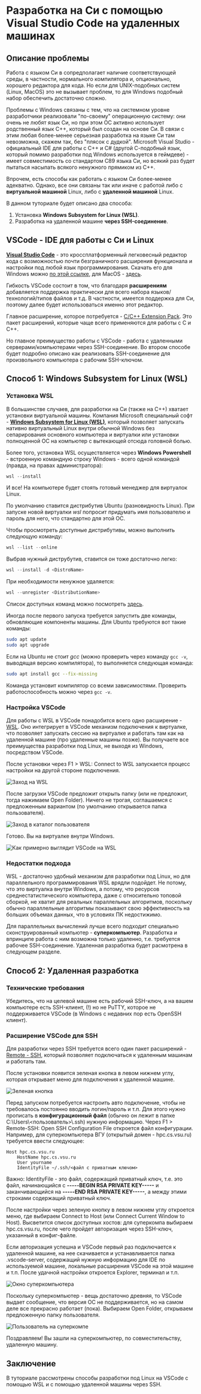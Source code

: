 # Разработка на Си с помощью Visual Studio Code на удаленных машинах

## Описание проблемы

Работа с языком Си в сопредполагает наличие соответствующей среды, в частности, нормального компилятора и, опционально, хорошего редактора для кода. Но если для UNIX-подобных систем (Linux, MacOS) это не вызывает проблем, то для Windows подобный набор обеспечить достаточно сложно.

Проблемы с Windows связаны с тем, что на системном уровне разработчики реализовали "по-своему" операционную систему: они очень не любят язык Си, но при этом ОС активно использует родственный язык С++, который был создан на основе Си. В связи с этим любая более-менее серьезная разработка на языке Си там невозможна, скажем так, без "плясок с дудкой". Microsoft Visual Studio - официальный IDE для работы с C++ и C# (другой С-подобный язык, который помимо разработки под Windows используется в геймдеве) - имеет совместимость со стандартом С89 языка Си, но всякий раз будет пытаться насыпать всякого ненужного прямиком из С++.

Впрочем, есть способы как работать с языком Си более-менее адекватно. Однако, все они связаны так или иначе с работой либо с **виртуальной машиной** Linux, либо с **удаленной машиной** Linux.

В данном туториале будет описано два способа:

1. Установка **Windows Subsystem for Linux (WSL)**.
2. Разработка на удаленной машине **через SSH-соединение**.

## VSCode - IDE для работы с Си и Linux

[**Visual Studio Code**](https://code.visualstudio.com/) - это кроссплатформенный легковесный редактор кода с возможностью почти безграничного расширения функционала и настройки под любой язык программирования. Скачать его для Windows можно [по этой ссылке](https://code.visualstudio.com/docs/setup/windows), для MacOS - [здесь](https://code.visualstudio.com/docs/setup/mac).

Гибкость VSCode состоит в том, что благодаря **расширениям** добавляется поддержка практически для всего набора языков/технологий/типов файлов и т.д. В частности, имеется поддержка для Cи, поэтому далее будет использоваться именно этот редактор.

Главное расширение, которое потребуется - [C/C++ Extension Pack](https://marketplace.visualstudio.com/items?itemName=ms-vscode.cpptools-extension-pack). Это пакет расширений, которые чаще всего применяются для работы с С и С++.

Но главное преимущество работы с VSCode - работа с удаленными серверами/компьютерами через SSH-соединение. Во втором способе будет подробно описано как реализовать SSH-соединение для произвольного компьютера с рабочим SSH-ключом.

## Способ 1: Windows Subsystem for Linux (WSL)

### Установка WSL

В большинстве случаев, для разработки на Си (также на С++) хватает установки виртуальной машины. Компания Microsoft специальный софт - [**Windows Subsystem for Linux (WSL)**](https://learn.microsoft.com/ru-ru/windows/wsl/install), который позволяет запускать нативно виртуальный Linux внутри обычной Windows без сепарирования основного компьютера и виртуалки или установки полноценной ОС на компьютер с вытекающей отсюда головной болью.

Более того, установка WSL осуществляется через **Windows Powershell** - встроенную командную строку Windows - всего одной командой (правда, на правах администратора):

```powershell
wsl --install
```

И все! На компьютере будет стоять готовый менеджер для виртуалок Linux.

По умолчанию ставится дистрибутив Ubuntu (разновидность Linux). При запуске новой виртуалки _wsl_ попросит придумать имя пользователю и пароль для него, что стандартно для этой ОС.

Чтобы просмотреть доступные дистрибутивы, можно выполнить следующую команду:

```powershell
wsl --list --online
```

Выбрав нужный диструбутив, ставится он тоже достаточно легко:

```powershell
wsl --install -d <DistroName>
```

При необходимости ненужное удаляется:

```powershell
wsl --unregister <DistributionName>
```

Список доступных команд можно посмотреть [здесь](https://learn.microsoft.com/ru-ru/windows/wsl/basic-commands#unregister-or-uninstall-a-linux-distribution).

Иногда после первого запуска требуется запустить две команды, обновляющие компоненты машины. Для Ubuntu требуются вот такие команды:

```bash
sudo apt update
sudo apt upgrade
```

Если на Ubuntu не стоит _gcc_ (можно проверить через команду ```gcc -v```, выводящая версию компилятора), то выполняется следующая команда:

```bash
sudo apt install gcc --fix-missing
```

Команда установит компилятор со всеми зависимостями. Проверить работоспособность можно через ```gcc -v```.

### Настройка VSCode

Для работы с WSL в VSCode понадобится всего одно расширение - [WSL](https://marketplace.visualstudio.com/items?itemName=ms-vscode-remote.remote-wsl). Оно интегрирует в VSCode механизм подключения к виртуалке, что позволяет запускать сессию на виртуалке и работать там как на удаленной машине (про удаленные машины позже). Вы получаете все преимущества разработки под Linux, не выходя из Windows, посредством VSCode.

После установки через F1 > WSL: Connect to WSL запускается процесс настройки на другой стороне подключения.

![Заход на WSL](images/remote/connect-to-wsl.png)

После загрузки VSCode предложит открыть папку (или не предложит, тогда нажимаем Open Folder). Ничего не трогая, соглашаемся с предложенным вариантом (по умолчанию открывается папка пользователя).

![Заход в каталог пользователя](images/remote/open-user-folder.png)

Готово. Вы на виртуалке внутри Windows.

![Как примерно выглядит VSCode на WSL](images/remote/user-wsl.png)

### Недостатки подхода

WSL - достаточно удобный механизм для разработки под Linux, но для параллельного программирования WSL врядли подойдет. Не потому, что это виртуалка внутри Windows, а потому, что ресурсов среднестатистического компьютера, даже с относительно топовой сборкой, не хватит для реальных параллельных алгоритмов, поскольку обычно параллельные алгоритмы показывают свою эффективность на больших объемах данных, что в условиях ПК недостижимо.

Для параллельных вычислений лучше всего подходит специально сконструированный компьютер - **суперкомпьютер**. Разработка и впринципе работа с ним возможна только удаленно, т.е. требуется рабочее SSH-соединение. Удаленная разработка будет расмотрена в следующем разделе.

## Способ 2: Удаленная разработка

### Технические требования

Убедитесь, что на целевой машине есть рабочий SSH-ключ, а на вашем компьютере есть SSH-клиент, (!) но не PuTTY, которое не поддерживается VSCode (в Windows с недавних пор есть OpenSSH клиент).

### Расширение VSCode для SSH

Для разработки через SSH требуется всего один пакет расширений - [Remote - SSH](https://marketplace.visualstudio.com/items?itemName=ms-vscode-remote.remote-ssh), который позволяет подключаться к удаленным машинам и работать там.

После установки появится зеленая кнопка в левом нижнем углу, которая открывает меню для подключения к удаленной машине.

![Зеленая кнопка](images/remote/open-remote-window.png)

Перед запуском потребуется настроить авто подключение, чтобы не требовалось постоянно вводить логин/пароль и т.п. Для этого нужно прописать в **конфигурационный файл** (обычно он лежит в папке С:\\Users\\<пользователь>\\.ssh) нужную информацию. Через F1 > Remote-SSH: Open SSH Configuration File откроется файл конфигурации. Например, для суперкомпьютера ВГУ (открытый домен - hpc.cs.vsu.ru) требуется ввести следующее:

```ssh-config
Host hpc.cs.vsu.ru
    HostName hpc.cs.vsu.ru
    User yourname
    IdentityFile ~/.ssh/<файл с приватным ключом>
```

Важно: IdentityFile - это файл, содержащий приватный ключ, т.е. это файл, начинающийся с **-----BEGIN RSA PRIVATE KEY-----** и заканчивающийся на **-----END RSA PRIVATE KEY-----**, а между этими строками содержащий приватный ключ.

После настройки через зеленую кнопку в левом нижнем углу откроется меню, где выбираем Connect to Host (или Connect Current Window to Host). Высветится список доступных хостов: для суперкомпа выбираем hpc.cs.vsu.ru, после чего пройдет авторизация через SSH-ключ, указанный в конфиг-файле.

Если авторизация успешна и VSCode первый раз подключается к удаленной машине, на нее скачивается и устанавливается папка .vscode-server, содержащий нужную информацию для IDE по используемой машине, локальные расширения VSCode на этой машине и т.п. После удачной настройки откроется Explorer, терминал и т.п.

![Окно суперкомпьютера](images/remote/supercomputer-entrance.png)

Поскольку суперкомпьютер - вещь достаточно древняя, то VSCode выдает сообщение, что версия ОС не поддерживается, но на самом деле все прекрасно работает (пока). Выбираем Open Folder, открываем предложенную папку пользователя.

![Пользователь на суперкомпе](images/remote/user.png)

Поздравляем! Вы зашли на суперкомпьютер, по совместительству, удаленную машину.

## Заключение

В туториале рассмотрены способы разработки под Linux на VSCode с помощью WSL и с помощью удаленной машины через SSH.
